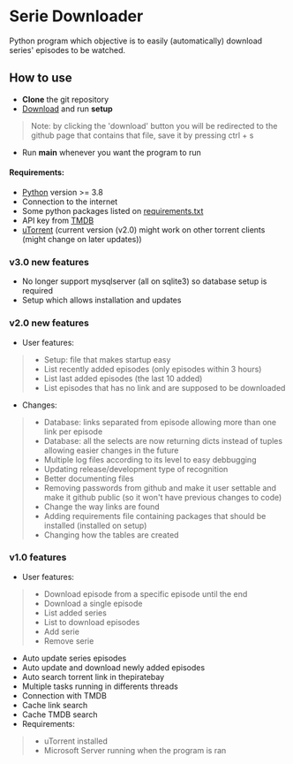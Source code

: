 # Serie Downloader 
Python program which objective is to easily (automatically)
download series' episodes to be watched.

## How to use
- **Clone** the git repository
- [Download](https://raw.githubusercontent.com/alexregazzo/Downloader/organize/setup.py) and run **setup**
> Note: by clicking the 'download' button you will be redirected to the github page that contains that file, save it by pressing ctrl + s
- Run **main** whenever you want the program to run

#### Requirements:
* [Python](https://www.python.org/downloads/) version >= 3.8
* Connection to the internet
* Some python packages listed on [requirements.txt](./requirements.txt)
* API key from [TMDB](https://www.themoviedb.org/settings/api)
* [uTorrent](https://www.utorrent.com/intl/pt/downloads/win_us) (current version (v2.0) might work on other torrent clients (might change on later updates))

### v3.0 new features
- No longer support mysqlserver (all on sqlite3) so database setup is required
- Setup which allows installation and updates

### v2.0 new features
- User features:
>- Setup: file that makes startup easy
>- List recently added episodes (only episodes within 3 hours)
>- List last added episodes (the last 10 added)
>- List episodes that has no link and are supposed to be downloaded
- Changes:
>- Database: links separated from episode allowing more than one link per episode
>- Database: all the selects are now returning dicts instead of tuples allowing easier changes in the future
>- Multiple log files according to its level to easy debbugging
>- Updating release/development type of recognition
>- Better documenting files
>- Removing passwords from github and make it user settable and make it github public (so it won't have previous changes to code)
>- Change the way links are found
>- Adding requirements file containing packages that should be installed (installed on setup)
>- Changing how the tables are created


### v1.0 features
- User features:
>- Download episode from a specific episode until the end
>- Download a single episode
>- List added series
>- List to download episodes
>- Add serie
>- Remove serie
- Auto update series episodes
- Auto update and download newly added episodes
- Auto search torrent link in thepiratebay
- Multiple tasks running in differents threads
- Connection with TMDB
- Cache link search
- Cache TMDB search
- Requirements:
>- uTorrent installed
>- Microsoft Server running when the program is ran

